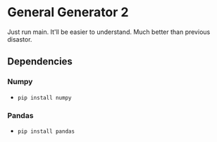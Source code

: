 # **General Generator 2**

Just run main. It'll be easier to understand. Much better than previous disastor.

## Dependencies
### Numpy

- ```pip install numpy```

### Pandas

- ```pip install pandas```
